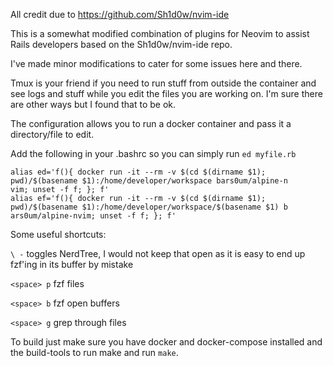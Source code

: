 All credit due to https://github.com/Sh1d0w/nvim-ide

This is a somewhat modified combination of plugins for Neovim to assist Rails developers based on the Sh1d0w/nvim-ide repo. 

I've made minor modifications to cater for some issues here and there. 

Tmux is your friend if you need to run stuff from outside the container and see logs and stuff while you edit the files you are working on. 
I'm sure there are other ways but I found that to be ok.

The configuration allows you to run a docker container and pass it a directory/file to edit.

Add the following in your .bashrc so you can simply run ```ed myfile.rb```
```
alias ed='f(){ docker run -it --rm -v $(cd $(dirname $1); pwd)/$(basename $1):/home/developer/workspace bars0um/alpine-n
vim; unset -f f; }; f'
alias ef='f(){ docker run -it --rm -v $(cd $(dirname $1); pwd)/$(basename $1):/home/developer/workspace/$(basename $1) b
ars0um/alpine-nvim; unset -f f; }; f'
```

Some useful shortcuts:

```\ -``` toggles NerdTree, I would not keep that open as it is easy to end up fzf'ing in its buffer by mistake

```<space> p``` fzf files

```<space> b``` fzf open buffers

```<space> g``` grep through files

To build just make sure you have docker and docker-compose installed and the build-tools to run make and run ```make```.

